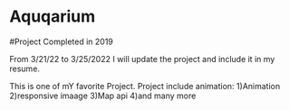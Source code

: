 # Aquqarium
#Project Completed in 2019


From 3/21/22 to 3/25/2022
I will update the project and include it in my resume.


This is one of mY favorite Project.
Project include animation:
1)Animation
2)responsive imaage
3)Map api
4)and many more
